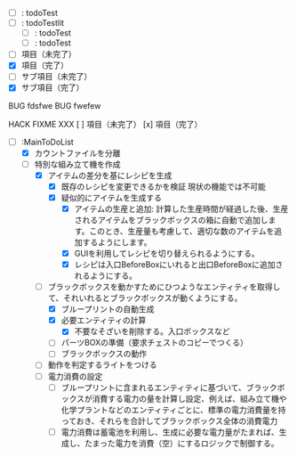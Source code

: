 - [ ] : todoTest
- [ ] : todoTestlit
    - [ ] : todoTest
    - [ ] : todoTest
 - [ ] 項目（未完了）
 - [x] 項目（完了）
  - [ ] サブ項目（未完了）
  - [x] サブ項目（完了）

BUG fdsfwe
BUG fwefew

HACK
FIXME
XXX
[ ] 項目（未完了）
[x] 項目（完了）

- [ ] :MainToDoList
  - [X] カウントファイルを分離
  - [ ] 特別な組み立て機を作成
    - [X] アイテムの差分を基にレシピを生成
      - [X] 既存のレシピを変更できるかを検証 現状の機能では不可能
      - [X] 疑似的にアイテムを生成する
        - [X] アイテムの生産と追加: 計算した生産時間が経過した後、生産されるアイテムをブラックボックスの箱に自動で追加します。このとき、生産量も考慮して、適切な数のアイテムを追加するようにします。
        - [X] GUIを利用してレシピを切り替えられるようにする。
        - [X] レシピは入口BeforeBoxにいれると出口BeforeBoxに追加されるようにする。
    - [ ] ブラックボックスを動かすためにひつようなエンティティを取得して、それいれるとブラックボックスが動くようにする。
      - [X] ブループリントの自動生成
      - [X] 必要エンティティの計算
        - [X] 不要なそざいを削除する。入口ボックスなど
      - [ ] パーツBOXの準備（要求チェストのコピーでつくる）
      - [ ] ブラックボックスの動作
    - [ ] 動作を判定するライトをつける
    - [ ] 電力消費の設定
      - [ ] ブループリントに含まれるエンティティに基づいて、ブラックボックスが消費する電力の量を計算し設定、例えば、組み立て機や化学プラントなどのエンティティごとに、標準の電力消費量を持っておき、それらを合計してブラックボックス全体の消費電力
      - [ ] 電力消費は蓄電池を利用し、生成に必要な電力量がたまれば、生成し、たまった電力を消費（空）にするロジックで制御する。
